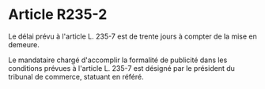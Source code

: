 # Article R235-2

Le délai prévu à l'article L. 235-7 est de trente jours à compter de la mise en demeure.

Le mandataire chargé d'accomplir la formalité de publicité dans les conditions prévues à l'article L. 235-7 est désigné par le président du tribunal de commerce, statuant en référé.
